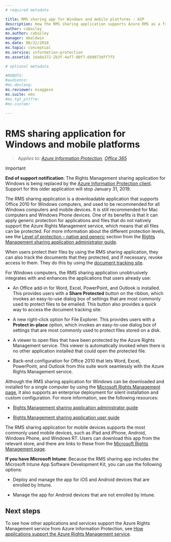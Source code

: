 ```yaml
---
# required metadata

title: RMS sharing app for Windows and mobile platforms - AIP
description: How the RMS sharing application supports Azure RMS as a free, downloadable application that is required to support Office 2010, but also recommended for Windows computers, Mac computers, and mobile devices. 
author: cabailey
ms.author: cabailey
manager: mbaldwin
ms.date: 08/22/2018
ms.topic: conceptual
ms.service: information-protection
ms.assetid: 1da6e372-2b3f-4af7-80f7-6b9073dff7f5

# optional metadata

#ROBOTS:
#audience:
#ms.devlang:
ms.reviewer: esaggese
ms.suite: ems
#ms.tgt_pltfrm:
#ms.custom:

---
```



# RMS sharing application for Windows and mobile platforms

>*Applies to: [Azure Information Protection](https://azure.microsoft.com/pricing/details/information-protection), [Office 365](https://download.microsoft.com/download/E/C/F/ECF42E71-4EC0-48FF-AA00-577AC14D5B5C/Azure_Information_Protection_licensing_datasheet_EN-US.pdf)*

> [!IMPORTANT]
> **End of support notification**: The Rights Management sharing application for Windows is being replaced by the [Azure Information Protection client](./rms-client/aip-client.md). Support for this older application will stop January 31, 2019. 
 
The RMS sharing application is a downloadable application that supports Office 2010 for Windows computers, and used to be recommended for all Windows computers and mobile devices. It is still recommended for Mac computers and Windows Phone devices. One of its benefits is that it can apply generic protection for applications and files that do not natively support the Azure Rights Management service, which means that all files can be protected. For more information about the different protection levels, see the [Level of protection – native and generic](./rms-client/sharing-app-admin-guide-technical.md#levels-of-protection--native-and-generic) section from the [Rights Management sharing application administrator guide](./rms-client/sharing-app-admin-guide.md).

When users protect their files by using the RMS sharing application, they can also track the documents that they protected, and if necessary, revoke access to them. They do this by using the [document tracking site](https://go.microsoft.com/fwlink/?LinkId=529562).

For Windows computers, the RMS sharing application unobtrusively integrates with and enhances the  applications that users already use:

-   An Office add-in for Word, Excel, PowerPoint, and Outlook is installed. This provides users with a **Share Protected** button on the ribbon, which invokes an easy-to-use dialog box of settings that are most commonly used to protect files to be emailed. This button also provides a quick way to access the document tracking site.

-   A new right-click option for File Explorer. This provides users with a **Protect in-place** option, which invokes an easy-to-use dialog box of settings that are most commonly used to protect files stored on a disk.

-   A viewer to open files that have been protected by the Azure Rights Management service. This viewer is automatically invoked when there is no other application installed that could open the protected file.

-   Back-end configuration for Office 2010 that lets Word, Excel, PowerPoint, and Outlook from this suite work seamlessly with the Azure Rights Management service.

Although the RMS sharing application for Windows can be downloaded and installed for a single computer by using the [Microsoft Rights Management page](https://go.microsoft.com/fwlink/?LinkId=303970), it also supports an enterprise deployment for silent installation and custom configuration. For more information, see the following resources:

-   [Rights Management sharing application administrator guide](./rms-client/sharing-app-admin-guide.md)

-   [Rights Management sharing application user guide](./rms-client/sharing-app-user-guide.md)

The RMS sharing application for mobile devices supports the most commonly used mobile devices, such as iPad and iPhone, Android, Windows Phone, and Windows RT. Users can download this app from the relevant store, and there are links to these from the [Microsoft Rights Management page](https://go.microsoft.com/fwlink/?LinkId=303970).

**If you have Microsoft Intune**: Because the RMS sharing app includes the Microsoft Intune App Software Development Kit, you can use  the following options:

-   Deploy and manage the app for iOS and Android devices that are enrolled by Intune.

-   Manage the app for Android devices that are not enrolled by Intune.


## Next steps
To see how other applications and services support the Azure Rights Management service from Azure Information Protection, see [How applications support the Azure Rights Management service](applications-support.md).

